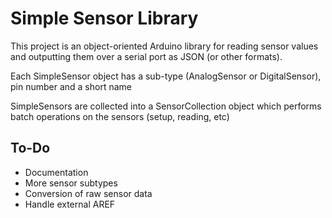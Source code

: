 Simple Sensor Library
=====================

This project is an object-oriented Arduino library for
reading sensor values and outputting them over a serial port
as JSON (or other formats).

Each SimpleSensor object has a sub-type (AnalogSensor or DigitalSensor),
pin number and a short name

SimpleSensors are collected into a SensorCollection object
which performs batch operations on the sensors (setup, reading, etc)

To-Do
-----
- Documentation
- More sensor subtypes
- Conversion of raw sensor data
- Handle external AREF